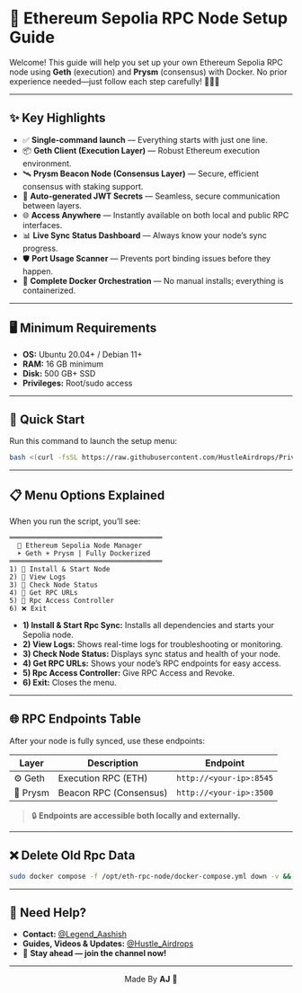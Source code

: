 # 🚀 Ethereum Sepolia RPC Node Setup Guide

Welcome! This guide will help you set up your own Ethereum Sepolia RPC node using **Geth** (execution) and **Prysm** (consensus) with Docker. No prior experience needed—just follow each step carefully! 🧑‍💻✨

---

## ✨ Key Highlights

- ✅ **Single-command launch** — Everything starts with just one line.
- 📦 **Geth Client (Execution Layer)** — Robust Ethereum execution environment.
- 🛰️ **Prysm Beacon Node (Consensus Layer)** — Secure, efficient consensus with staking support.
- 🔐 **Auto-generated JWT Secrets** — Seamless, secure communication between layers.
- 🌐 **Access Anywhere** — Instantly available on both local and public RPC interfaces.
- 📊 **Live Sync Status Dashboard** — Always know your node’s sync progress.
- 🛡️ **Port Usage Scanner** — Prevents port binding issues before they happen.
- 🐳 **Complete Docker Orchestration** — No manual installs; everything is containerized.

---

## 🖥️ Minimum Requirements

- **OS:** Ubuntu 20.04+ / Debian 11+
- **RAM:** 16 GB minimum
- **Disk:** 500 GB+ SSD
- **Privileges:** Root/sudo access

---

## 🚀 Quick Start

Run this command to launch the setup menu:

```bash
bash <(curl -fsSL https://raw.githubusercontent.com/HustleAirdrops/Private-RPC-For-Aztec/main/menu.sh)
```

---

## 📋 Menu Options Explained

When you run the script, you’ll see:

```
══════════════════════════════════════
  🧠 Ethereum Sepolia Node Manager
  ➤ Geth + Prysm | Fully Dockerized
══════════════════════════════════════
1) 🚀 Install & Start Node
2) 📜 View Logs
3) 📶 Check Node Status
4) 🔗 Get RPC URLs
5) 🔐 Rpc Access Controller
6) ❌ Exit
```

- **1) Install & Start Rpc Sync:** Installs all dependencies and starts your Sepolia node.
- **2) View Logs:** Shows real-time logs for troubleshooting or monitoring.
- **3) Check Node Status:** Displays sync status and health of your node.
- **4) Get RPC URLs:** Shows your node’s RPC endpoints for easy access.
- **5) Rpc Access Controller:** Give RPC Access and Revoke.
- **6) Exit:** Closes the menu.

---

## 🌐 RPC Endpoints Table

After your node is fully synced, use these endpoints:

| Layer      | Description                    | Endpoint                        |
|------------|-------------------------------|----------------------------------|
| ⚙️ Geth    | Execution RPC (ETH)           | `http://<your-ip>:8545`          |
| 🔗 Prysm   | Beacon RPC (Consensus)        | `http://<your-ip>:3500`          |

> 🔒 **Endpoints are accessible both locally and externally.**

---

## ❌ Delete Old Rpc Data 
```bash
sudo docker compose -f /opt/eth-rpc-node/docker-compose.yml down -v && sudo rm -rf /opt/eth-rpc-node
```
---

## 💬 Need Help?

- **Contact:** [@Legend_Aashish](https://t.me/Legend_Aashish)
- **Guides, Videos & Updates:** [@Hustle_Airdrops](https://t.me/Hustle_Airdrops)
- 🚀 **Stay ahead — join the channel now!**

---

<p align="center">
    Made By <b>AJ</b> 💖
</p>

